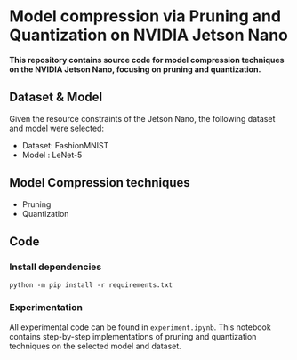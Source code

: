# Model compression via Pruning and Quantization on NVIDIA Jetson Nano

**This repository contains source code for model compression techniques on the NVIDIA Jetson Nano, focusing on pruning and quantization.**

## Dataset & Model
Given the resource constraints of the Jetson Nano, the following dataset and model were selected:
- Dataset: FashionMNIST
- Model  : LeNet-5


## Model Compression techniques
- Pruning 
- Quantization


## Code
### Install dependencies
```
python -m pip install -r requirements.txt
```

### Experimentation
All experimental code can be found in `experiment.ipynb`. This notebook contains step-by-step implementations of pruning and quantization techniques on the selected model and dataset.
